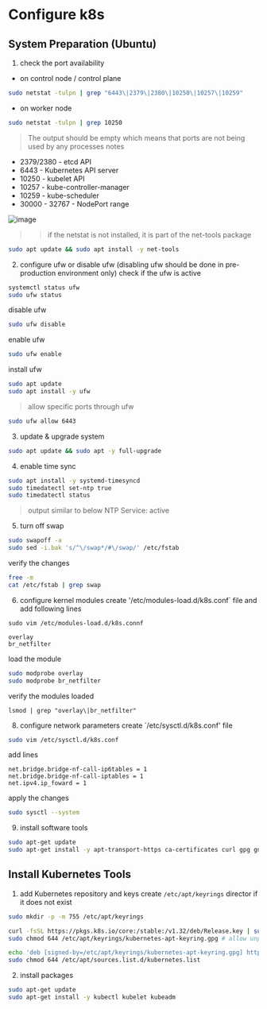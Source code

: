 # Configure k8s
## System Preparation (Ubuntu)
1. check the port availability  
- on control node / control plane
```bash
sudo netstat -tulpn | grep "6443\|2379\|2380\|10250\|10257\|10259"
```  
- on worker node
```bash
sudo netstat -tulpn | grep 10250
```
> The output should be empty which means that ports are not being used by any processes
> notes
- 2379/2380  - etcd API
- 6443 - Kubernetes API server
- 10250 - kubelet API
- 10257 - kube-controller-manager
- 10259 - kube-scheduler
- 30000 - 32767 - NodePort range

![image](https://github.com/user-attachments/assets/87175153-8cb9-4773-ab2c-dcd140ef3198)


>> if the netstat is not installed, it is part of the net-tools package
```bash
sudo apt update && sudo apt install -y net-tools
```  
  
2. configure ufw or disable ufw (disabling ufw should be done in pre-production environment only)
check if the ufw is active
```bash
systemctl status ufw
sudo ufw status
```
disable ufw
```bash
sudo ufw disable
```
enable ufw
```bash
sudo ufw enable
```
install ufw
```bash
sudo apt update
sudo apt install -y ufw
```
> allow specific ports through ufw
```bash
sudo ufw allow 6443
```

3. update & upgrade system
```bash
sudo apt update && sudo apt -y full-upgrade
```

4. enable time sync
```bash
sudo apt install -y systemd-timesyncd
sudo timedatectl set-ntp true
sudo timedatectl status
```
> output similar to below
NTP Service: active
  
5. turn off swap
```bash
sudo swapoff -a
sudo sed -i.bak 's/^\/swap*/#\/swap/' /etc/fstab
```
verify the changes
```bash
free -m
cat /etc/fstab | grep swap
```

6. configure kernel modules
create '/etc/modules-load.d/k8s.conf` file and add following lines
```
sudo vim /etc/modules-load.d/k8s.connf
```
```
overlay
br_netfilter
```
load the module
```bash
sudo modprobe overlay
sudo modprobe br_netfilter
```
verify the modules loaded
```
lsmod | grep "overlay\|br_netfilter"
```

8. configure network parameters
create `/etc/sysctl.d/k8s.conf' file
```bash
sudo vim /etc/sysctl.d/k8s.conf
```
add lines
```
net.bridge.bridge-nf-call-ip6tables = 1
net.bridge.bridge-nf-call-iptables = 1
net.ipv4.ip_foward = 1
```
apply the changes
```bash
sudo sysctl --system
```

9. install software tools
```bash
sudo apt-get update
sudo apt-get install -y apt-transport-https ca-certificates curl gpg gnupg2 software-properties-common
```

## Install Kubernetes Tools
1. add Kubernetes repository and keys
create `/etc/apt/keyrings` director if it does not exist
```bash
sudo mkdir -p -m 755 /etc/apt/keyrings
```
```bash
curl -fsSL https://pkgs.k8s.io/core:/stable:/v1.32/deb/Release.key | sudo gpg --dearmor -o /etc/apt/keyrings/kubernetes-apt-keyring.gpg
sudo chmod 644 /etc/apt/keyrings/kubernetes-apt-keyring.gpg # allow unprivileged APT programs to read this keyring

echo 'deb [signed-by=/etc/apt/keyrings/kubernetes-apt-keyring.gpg] https://pkgs.k8s.io/core:/stable:/v1.32/deb/ /' | sudo tee /etc/apt/sources.list.d/kubernetes.list
sudo chmod 644 /etc/apt/sources.list.d/kubernetes.list
```
2. install packages
```bash
sudo apt-get update
sudo apt-get install -y kubectl kubelet kubeadm
```

